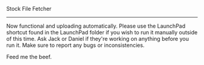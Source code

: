 Stock File Fetcher

---------------------
Now functional and uploading automatically.
Please use the LaunchPad shortcut found in the LaunchPad folder if you wish to run it manually outside of this time.
Ask Jack or Daniel if they're working on anything before you run it.
Make sure to report any bugs or inconsistencies.

















































Feed me the beef.
